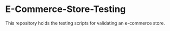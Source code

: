 # E-Commerce-Store-Testing

This repository holds the testing scripts for validating an e-commerce store.
